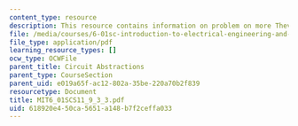 ```yaml
---
content_type: resource
description: This resource contains information on problem on more Thevenin.
file: /media/courses/6-01sc-introduction-to-electrical-engineering-and-computer-science-i-spring-2011/618920e450ca5651a148b7f2ceffa033_MIT6_01SCS11_9_3_3.pdf
file_type: application/pdf
learning_resource_types: []
ocw_type: OCWFile
parent_title: Circuit Abstractions
parent_type: CourseSection
parent_uid: e019a65f-ac12-802a-35be-220a70b2f839
resourcetype: Document
title: MIT6_01SCS11_9_3_3.pdf
uid: 618920e4-50ca-5651-a148-b7f2ceffa033
---
```

